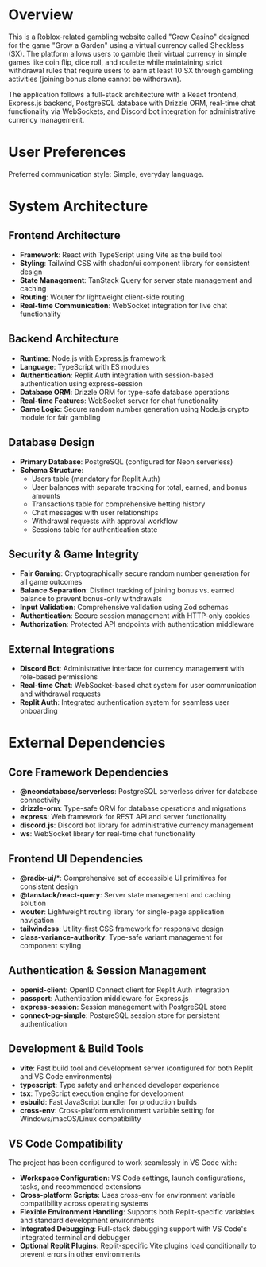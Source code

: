 # Overview

This is a Roblox-related gambling website called "Grow Casino" designed for the game "Grow a Garden" using a virtual currency called Sheckless (SX). The platform allows users to gamble their virtual currency in simple games like coin flip, dice roll, and roulette while maintaining strict withdrawal rules that require users to earn at least 10 SX through gambling activities (joining bonus alone cannot be withdrawn).

The application follows a full-stack architecture with a React frontend, Express.js backend, PostgreSQL database with Drizzle ORM, real-time chat functionality via WebSockets, and Discord bot integration for administrative currency management.

# User Preferences

Preferred communication style: Simple, everyday language.

# System Architecture

## Frontend Architecture
- **Framework**: React with TypeScript using Vite as the build tool
- **Styling**: Tailwind CSS with shadcn/ui component library for consistent design
- **State Management**: TanStack Query for server state management and caching
- **Routing**: Wouter for lightweight client-side routing
- **Real-time Communication**: WebSocket integration for live chat functionality

## Backend Architecture
- **Runtime**: Node.js with Express.js framework
- **Language**: TypeScript with ES modules
- **Authentication**: Replit Auth integration with session-based authentication using express-session
- **Database ORM**: Drizzle ORM for type-safe database operations
- **Real-time Features**: WebSocket server for chat functionality
- **Game Logic**: Secure random number generation using Node.js crypto module for fair gambling

## Database Design
- **Primary Database**: PostgreSQL (configured for Neon serverless)
- **Schema Structure**:
  - Users table (mandatory for Replit Auth)
  - User balances with separate tracking for total, earned, and bonus amounts
  - Transactions table for comprehensive betting history
  - Chat messages with user relationships
  - Withdrawal requests with approval workflow
  - Sessions table for authentication state

## Security & Game Integrity
- **Fair Gaming**: Cryptographically secure random number generation for all game outcomes
- **Balance Separation**: Distinct tracking of joining bonus vs. earned balance to prevent bonus-only withdrawals
- **Input Validation**: Comprehensive validation using Zod schemas
- **Authentication**: Secure session management with HTTP-only cookies
- **Authorization**: Protected API endpoints with authentication middleware

## External Integrations
- **Discord Bot**: Administrative interface for currency management with role-based permissions
- **Real-time Chat**: WebSocket-based chat system for user communication and withdrawal requests
- **Replit Auth**: Integrated authentication system for seamless user onboarding

# External Dependencies

## Core Framework Dependencies
- **@neondatabase/serverless**: PostgreSQL serverless driver for database connectivity
- **drizzle-orm**: Type-safe ORM for database operations and migrations
- **express**: Web framework for REST API and server functionality
- **discord.js**: Discord bot library for administrative currency management
- **ws**: WebSocket library for real-time chat functionality

## Frontend UI Dependencies
- **@radix-ui/***: Comprehensive set of accessible UI primitives for consistent design
- **@tanstack/react-query**: Server state management and caching solution
- **wouter**: Lightweight routing library for single-page application navigation
- **tailwindcss**: Utility-first CSS framework for responsive design
- **class-variance-authority**: Type-safe variant management for component styling

## Authentication & Session Management
- **openid-client**: OpenID Connect client for Replit Auth integration
- **passport**: Authentication middleware for Express.js
- **express-session**: Session management with PostgreSQL store
- **connect-pg-simple**: PostgreSQL session store for persistent authentication

## Development & Build Tools
- **vite**: Fast build tool and development server (configured for both Replit and VS Code environments)
- **typescript**: Type safety and enhanced developer experience
- **tsx**: TypeScript execution engine for development
- **esbuild**: Fast JavaScript bundler for production builds
- **cross-env**: Cross-platform environment variable setting for Windows/macOS/Linux compatibility

## VS Code Compatibility
The project has been configured to work seamlessly in VS Code with:
- **Workspace Configuration**: VS Code settings, launch configurations, tasks, and recommended extensions
- **Cross-platform Scripts**: Uses cross-env for environment variable compatibility across operating systems
- **Flexible Environment Handling**: Supports both Replit-specific variables and standard development environments
- **Integrated Debugging**: Full-stack debugging support with VS Code's integrated terminal and debugger
- **Optional Replit Plugins**: Replit-specific Vite plugins load conditionally to prevent errors in other environments